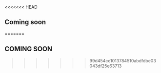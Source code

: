 <<<<<<< HEAD
## Coming soon
=======
## COMING SOON
>>>>>>> 99d454ce1013784510abdfdbe03043df25e63713
